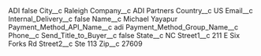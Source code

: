 <?xml version="1.0" encoding="UTF-8"?>
<CustomMetadata xmlns="http://soap.sforce.com/2006/04/metadata" xmlns:xsi="http://www.w3.org/2001/XMLSchema-instance" xmlns:xsd="http://www.w3.org/2001/XMLSchema">
    <label>ADI</label>
    <protected>false</protected>
    <values>
        <field>City__c</field>
        <value xsi:type="xsd:string">Raleigh</value>
    </values>
    <values>
        <field>Company__c</field>
        <value xsi:type="xsd:string">ADI Partners</value>
    </values>
    <values>
        <field>Country__c</field>
        <value xsi:type="xsd:string">US</value>
    </values>
    <values>
        <field>Email__c</field>
        <value xsi:nil="true"/>
    </values>
    <values>
        <field>Internal_Delivery__c</field>
        <value xsi:type="xsd:boolean">false</value>
    </values>
    <values>
        <field>Name__c</field>
        <value xsi:type="xsd:string">Michael Yayapur</value>
    </values>
    <values>
        <field>Payment_Method_API_Name__c</field>
        <value xsi:type="xsd:string">adi</value>
    </values>
    <values>
        <field>Payment_Method_Group_Name__c</field>
        <value xsi:nil="true"/>
    </values>
    <values>
        <field>Phone__c</field>
        <value xsi:nil="true"/>
    </values>
    <values>
        <field>Send_Title_to_Buyer__c</field>
        <value xsi:type="xsd:boolean">false</value>
    </values>
    <values>
        <field>State__c</field>
        <value xsi:type="xsd:string">NC</value>
    </values>
    <values>
        <field>Street1__c</field>
        <value xsi:type="xsd:string">211 E Six Forks Rd</value>
    </values>
    <values>
        <field>Street2__c</field>
        <value xsi:type="xsd:string">Ste 113</value>
    </values>
    <values>
        <field>Zip__c</field>
        <value xsi:type="xsd:string">27609</value>
    </values>
</CustomMetadata>
